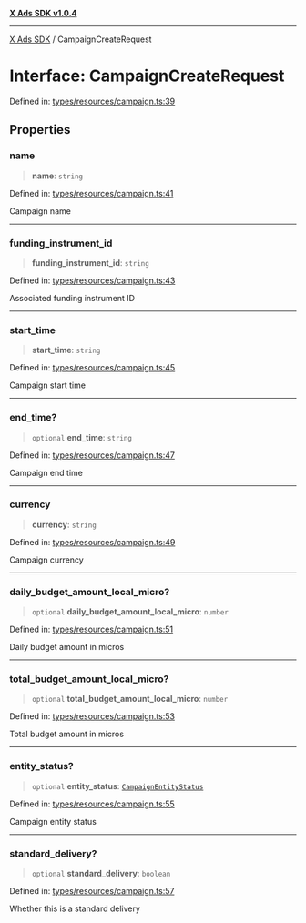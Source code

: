 [**X Ads SDK v1.0.4**](../README.md)

***

[X Ads SDK](../globals.md) / CampaignCreateRequest

# Interface: CampaignCreateRequest

Defined in: [types/resources/campaign.ts:39](https://github.com/kage1020/x-ads-sdk/blob/main/src/types/resources/campaign.ts#L39)

## Properties

### name

> **name**: `string`

Defined in: [types/resources/campaign.ts:41](https://github.com/kage1020/x-ads-sdk/blob/main/src/types/resources/campaign.ts#L41)

Campaign name

***

### funding\_instrument\_id

> **funding\_instrument\_id**: `string`

Defined in: [types/resources/campaign.ts:43](https://github.com/kage1020/x-ads-sdk/blob/main/src/types/resources/campaign.ts#L43)

Associated funding instrument ID

***

### start\_time

> **start\_time**: `string`

Defined in: [types/resources/campaign.ts:45](https://github.com/kage1020/x-ads-sdk/blob/main/src/types/resources/campaign.ts#L45)

Campaign start time

***

### end\_time?

> `optional` **end\_time**: `string`

Defined in: [types/resources/campaign.ts:47](https://github.com/kage1020/x-ads-sdk/blob/main/src/types/resources/campaign.ts#L47)

Campaign end time

***

### currency

> **currency**: `string`

Defined in: [types/resources/campaign.ts:49](https://github.com/kage1020/x-ads-sdk/blob/main/src/types/resources/campaign.ts#L49)

Campaign currency

***

### daily\_budget\_amount\_local\_micro?

> `optional` **daily\_budget\_amount\_local\_micro**: `number`

Defined in: [types/resources/campaign.ts:51](https://github.com/kage1020/x-ads-sdk/blob/main/src/types/resources/campaign.ts#L51)

Daily budget amount in micros

***

### total\_budget\_amount\_local\_micro?

> `optional` **total\_budget\_amount\_local\_micro**: `number`

Defined in: [types/resources/campaign.ts:53](https://github.com/kage1020/x-ads-sdk/blob/main/src/types/resources/campaign.ts#L53)

Total budget amount in micros

***

### entity\_status?

> `optional` **entity\_status**: [`CampaignEntityStatus`](../enumerations/CampaignEntityStatus.md)

Defined in: [types/resources/campaign.ts:55](https://github.com/kage1020/x-ads-sdk/blob/main/src/types/resources/campaign.ts#L55)

Campaign entity status

***

### standard\_delivery?

> `optional` **standard\_delivery**: `boolean`

Defined in: [types/resources/campaign.ts:57](https://github.com/kage1020/x-ads-sdk/blob/main/src/types/resources/campaign.ts#L57)

Whether this is a standard delivery
